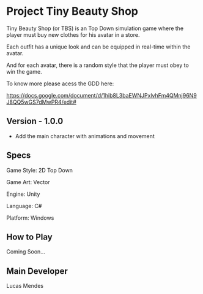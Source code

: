 # Project Tiny Beauty Shop
Tiny Beauty Shop (or TBS) is an Top Down simulation game where the player must buy new clothes for his avatar in a store. 

Each outfit has a unique look and can be equipped in real-time within the avatar. 

And for each avatar, there is a random style that the player must obey to win the game.

To know more please acess the GDD here:

https://docs.google.com/document/d/1hib8L3baEWNJPxlvhFm4QMnj96N9J8QQ5wGS7dMwPR4/edit#

## Version - 1.0.0 
- Add the main character with animations and movement

## Specs
Game Style: 2D Top Down

Game Art: Vector

Engine: Unity

Language: C#

Platform: Windows

## How to Play
Coming Soon...

## Main Developer
Lucas Mendes

